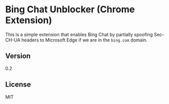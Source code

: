 # Bing Chat Unblocker (Chrome Extension)

This is a simple extension that enables Bing Chat by partially spoofing Sec-CH-UA headers to Microsoft Edge if we are in the `bing.com` domain.

## Version
0.2

## License
MIT

